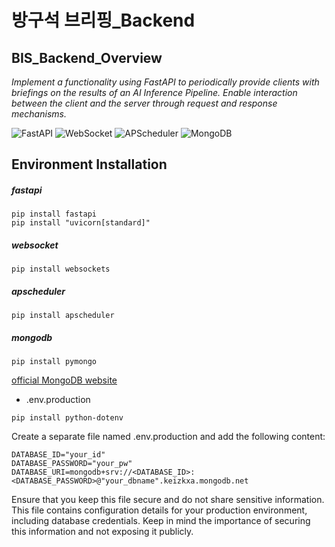 
방구석 브리핑_Backend
================================================

BIS_Backend_Overview
------------------------------------------------

*Implement a functionality using FastAPI to periodically provide clients with briefings on the results of an AI Inference Pipeline. Enable interaction between the client and the server through request and response mechanisms.*

![FastAPI](https://img.shields.io/badge/FastAPI-005571?style=for-the-badge&logo=fastapi)
![WebSocket](https://img.shields.io/badge/WebSocket-4F4F4F?style=for-the-badge&logo=websocket)
![APScheduler](https://img.shields.io/badge/APScheduler-4285F4?style=for-the-badge&logo=apscheduler)
![MongoDB](https://img.shields.io/badge/MongoDB-47A248?style=for-the-badge&logo=mongodb)

Environment Installation
------------------------

##### fastapi
```
pip install fastapi
pip install "uvicorn[standard]"
```

##### websocket
```
pip install websockets
```

##### apscheduler
```
pip install apscheduler
```

##### mongodb
```
pip install pymongo
```

[official MongoDB website][mongodb]

[mongodb]: https://www.mongodb.com/try/download/community


* .env.production
```
pip install python-dotenv
```

Create a separate file named .env.production and add the following content:

```
DATABASE_ID="your_id"
DATABASE_PASSWORD="your_pw"
DATABASE_URI=mongodb+srv://<DATABASE_ID>:<DATABASE_PASSWORD>@"your_dbname".keizkxa.mongodb.net
```

Ensure that you keep this file secure and do not share sensitive information.
This file contains configuration details for your production environment, including database credentials. Keep in mind the importance of securing this information and not exposing it publicly.



